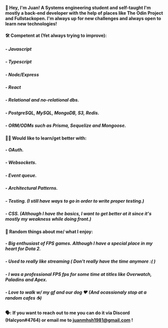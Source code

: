 #### 👋 Hey, I'm Juan! A Systems engineering student and self-taught I'm mostly a back-end developer with the help of places like The Odin Project and Fullstackopen. I'm always up for new challenges and always open to learn new technologies! 

#### :hammer_and_wrench: Competent at (Yet always trying to improve):
##### - Javascript
##### - Typescript
##### - Node/Express
##### - React
##### - Relational and no-relational dbs.
##### - PostgreSQL, MySQL, MongoDB, S3, Redis.
##### - ORM/ODMs such as Prisma, Sequelize and Mongoose.


#### :technologist: Would like to learn/get better with:
##### - OAuth.
##### - Websockets.
##### - Event queue.
##### - Architectural Patterns.
##### - Testing. (I still have ways to go in order to write proper testing.)
##### - CSS. (Although I have the basics, I want to get better at it since it's mostly my weakness while doing front.)

#### :raised_hands: Random things about me/ what I enjoy:
##### - Big enthusiast of FPS games. Although I have a special place in my heart for Dota 2.
##### - Used to really like streaming ( Don't really have the time anymore :( )
##### - I was a professional FPS fps for some time at titles like Overwatch, Paladins and Apex.
##### - Love to walk w/ my gf and our dog :heart: (And ocassionaly stop at a random cafes :coffee:)

#### 🗣️: If you want to reach out to me you can do it via Discord (Halcyon#4764) or email me to juanmhsh1981@gmail.com !
